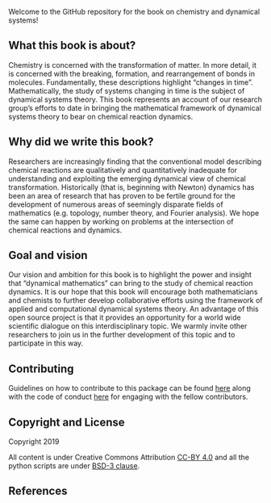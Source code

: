Welcome to the GitHub repository for the book on chemistry and dynamical
systems!

What this book is about?
------------------------

Chemistry is concerned with the transformation of matter. In more
detail, it is concerned with the breaking, formation, and rearrangement
of bonds in molecules. Fundamentally, these descriptions highlight
“changes in time”. Mathematically, the study of systems changing in time
is the subject of dynamical systems theory. This book represents an
account of our research group’s efforts to date in bringing the
mathematical framework of dynamical systems theory to bear on chemical
reaction dynamics.

Why did we write this book?
---------------------------

Researchers are increasingly finding that the conventional model
describing chemical reactions are qualitatively and quantitatively
inadequate for understanding and exploiting the emerging dynamical view
of chemical transformation. Historically (that is, beginning with
Newton) dynamics has been an area of research that has proven to be
fertile ground for the development of numerous areas of seemingly
disparate fields of mathematics (e.g. topology, number theory, and
Fourier analysis). We hope the same can happen by working on problems at
the intersection of chemical reactions and dynamics.

Goal and vision
---------------

Our vision and ambition for this book is to highlight the power and
insight that “dynamical mathematics” can bring to the study of chemical
reaction dynamics. It is our hope that this book will encourage both
mathematicians and chemists to further develop collaborative efforts
using the framework of applied and computational dynamical systems
theory. An advantage of this open source project is that it provides an
opportunity for a world wide scientific dialogue on this
interdisciplinary topic. We warmly invite other researchers to join us
in the further development of this topic and to participate in this way.

Contributing
------------

Guidelines on how to contribute to this package can be found
[here](https://github.com/WyLyu/UPOsHam/blob/master/docs/contributing.md)
along with the code of conduct
[here](https://github.com/WyLyu/UPOsHam/blob/master/docs/CODE_OF_CONDUCT.md)
for engaging with the fellow contributors.

Copyright and License
---------------------

Copyright 2019

All content is under Creative Commons Attribution [CC-BY
4.0](https://creativecommons.org/licenses/by/4.0/legalcode.txt) and all
the python scripts are under [BSD-3
clause](https://github.com/WyLyu/UPOsHam/blob/master/LICENSE).

References
----------
